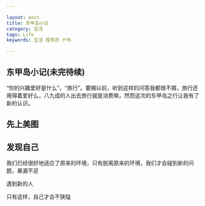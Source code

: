 ```yaml
---

layout: post
title: 东甲岛小记
category: 生活
tags: Life
keywords: 生活 程序员 户外

---
```


## 东甲岛小记(未完待续)

“你的兴趣爱好是什么”，“旅行”。要搁以前，听到这样的问答我都很不屑，旅行还用得着爱好么，八九成的人出去旅行就是消费嘛，然而这次的东甲岛之行让我有了新的认识。

## 先上美图


## 发现自己

我们已经很好地适应了原来的环境，只有脱离原来的环境，我们才会碰到新的问题，暴漏不足

遇到新的人

只有这样，自己才会不狭隘
